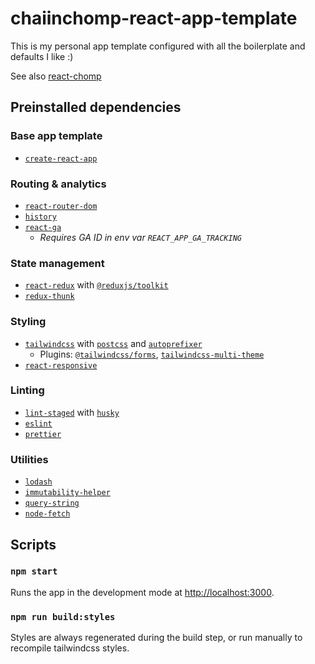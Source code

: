 # chaiinchomp-react-app-template

This is my personal app template configured with all the boilerplate and defaults I like :)

See also [react-chomp](https://github.com/chaiinchomp/react-chomp)

## Preinstalled dependencies

### Base app template

- [`create-react-app`](https://create-react-app.dev/)

### Routing & analytics

- [`react-router-dom`](https://reactrouter.com/en/main)
- [`history`](https://www.npmjs.com/package/history)
- [`react-ga`](https://www.npmjs.com/package/react-ga)
  - _Requires GA ID in env var `REACT_APP_GA_TRACKING`_

### State management

- [`react-redux`](https://www.npmjs.com/package/react-redux) with [`@reduxjs/toolkit`](https://redux.js.org/)
- [`redux-thunk`](https://www.npmjs.com/package/redux-thunk)

### Styling

- [`tailwindcss`](https://tailwindcss.com/) with [`postcss`](https://postcss.org/) and [`autoprefixer`](https://www.npmjs.com/package/autoprefixer)
  - Plugins: [`@tailwindcss/forms`](https://github.com/tailwindlabs/tailwindcss-forms), [`tailwindcss-multi-theme`](https://www.npmjs.com/package/tailwindcss-multi-theme)
- [`react-responsive`](https://www.npmjs.com/package/react-responsive)

### Linting

- [`lint-staged`](https://www.npmjs.com/package/lint-staged) with [`husky`](https://www.npmjs.com/package/husky)
- [`eslint`](https://eslint.org/)
- [`prettier`](https://prettier.io/)

### Utilities

- [`lodash`](https://lodash.com/)
- [`immutability-helper`](https://www.npmjs.com/package/immutability-helper)
- [`query-string`](https://www.npmjs.com/package/query-string)
- [`node-fetch`](https://www.npmjs.com/package/node-fetch)

## Scripts

### `npm start`

Runs the app in the development mode at [http://localhost:3000](http://localhost:3000).

### `npm run build:styles`

Styles are always regenerated during the build step, or run manually to recompile tailwindcss styles.
